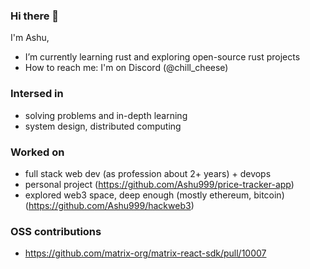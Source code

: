 ### Hi there 👋

I'm Ashu,

- I’m currently learning rust and exploring open-source rust projects
- How to reach me: I'm on Discord (@chill_cheese)

### Intersed in
- solving problems and in-depth learning
- system design, distributed computing

### Worked on
- full stack web dev (as profession about 2+ years) + devops
- personal project (https://github.com/Ashu999/price-tracker-app)
- explored web3 space, deep enough (mostly ethereum, bitcoin)  (https://github.com/Ashu999/hackweb3)

### OSS contributions
- https://github.com/matrix-org/matrix-react-sdk/pull/10007
